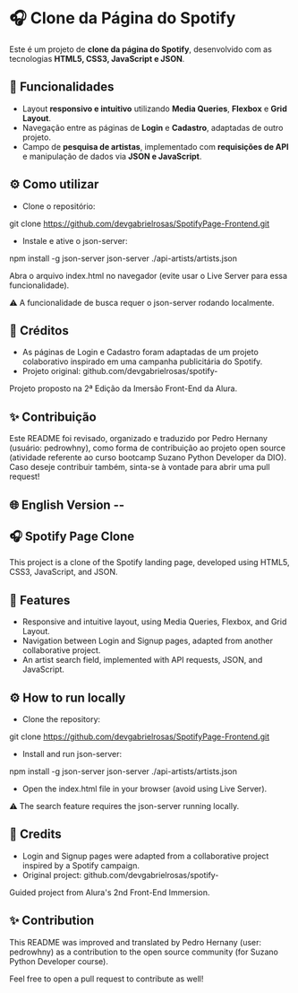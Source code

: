 # 🎧 Clone da Página do Spotify

Este é um projeto de **clone da página do Spotify**, desenvolvido com as tecnologias **HTML5, CSS3, JavaScript e JSON**.

## 🚀 Funcionalidades

- Layout **responsivo e intuitivo** utilizando **Media Queries**, **Flexbox** e **Grid Layout**.
- Navegação entre as páginas de **Login** e **Cadastro**, adaptadas de outro projeto.
- Campo de **pesquisa de artistas**, implementado com **requisições de API** e manipulação de dados via **JSON e JavaScript**.

## ⚙️ Como utilizar

- Clone o repositório:

git clone https://github.com/devgabrielrosas/SpotifyPage-Frontend.git

- Instale e ative o json-server:

npm install -g json-server
json-server ./api-artists/artists.json

Abra o arquivo index.html no navegador (evite usar o Live Server para essa funcionalidade).

⚠️ A funcionalidade de busca requer o json-server rodando localmente.

## 👥 Créditos
- As páginas de Login e Cadastro foram adaptadas de um projeto colaborativo inspirado em uma campanha publicitária do Spotify.
- Projeto original: github.com/devgabrielrosas/spotify-

Projeto proposto na 2ª Edição da Imersão Front-End da Alura.

## ✨ Contribuição
Este README foi revisado, organizado e traduzido por Pedro Hernany (usuário: pedrowhny), como forma de contribuição ao projeto open source (atividade referente ao curso bootcamp Suzano Python Developer da DIO).
Caso deseje contribuir também, sinta-se à vontade para abrir uma pull request!

## 🌐 English Version --

## 🎧 Spotify Page Clone

This project is a clone of the Spotify landing page, developed using HTML5, CSS3, JavaScript, and JSON.

## 🚀 Features

- Responsive and intuitive layout, using Media Queries, Flexbox, and Grid Layout.
- Navigation between Login and Signup pages, adapted from another collaborative project.
- An artist search field, implemented with API requests, JSON, and JavaScript.

## ⚙️ How to run locally

- Clone the repository:

git clone https://github.com/devgabrielrosas/SpotifyPage-Frontend.git

- Install and run json-server:

npm install -g json-server
json-server ./api-artists/artists.json

- Open the index.html file in your browser (avoid using Live Server).

⚠️ The search feature requires the json-server running locally.

## 👥 Credits
- Login and Signup pages were adapted from a collaborative project inspired by a Spotify campaign.
- Original project: github.com/devgabrielrosas/spotify-

Guided project from Alura's 2nd Front-End Immersion.

## ✨ Contribution
This README was improved and translated by Pedro Hernany (user: pedrowhny) as a contribution to the open source community (for Suzano Python Developer course).

Feel free to open a pull request to contribute as well!
